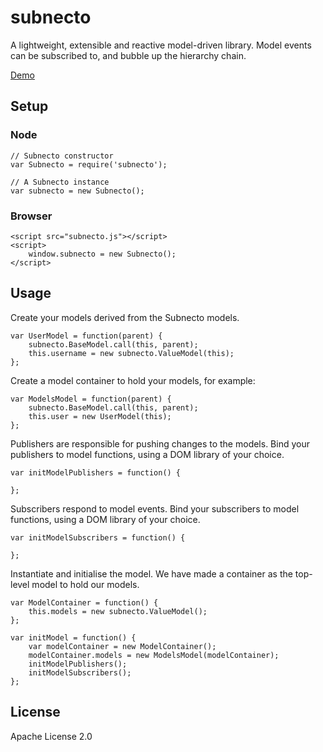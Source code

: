 # subnecto

A lightweight, extensible and reactive model-driven library. Model events can be subscribed to, and bubble up the hierarchy chain.

[Demo](http://alexgreenland.com/subnecto/)

## Setup

### Node

	// Subnecto constructor
	var Subnecto = require('subnecto');
	
	// A Subnecto instance
	var subnecto = new Subnecto();

### Browser

	<script src="subnecto.js"></script>
	<script>
		window.subnecto = new Subnecto();
	</script>

## Usage

Create your models derived from the Subnecto models.

	var UserModel = function(parent) {
		subnecto.BaseModel.call(this, parent);
		this.username = new subnecto.ValueModel(this);
	};

Create a model container to hold your models, for example:

    var ModelsModel = function(parent) {
    	subnecto.BaseModel.call(this, parent);
		this.user = new UserModel(this);
    };

Publishers are responsible for pushing changes to the models. Bind your publishers to model functions, using a DOM library of your choice.

	var initModelPublishers = function() {

	};
	
Subscribers respond to model events. Bind your subscribers to model functions, using a DOM library of your choice.

	var initModelSubscribers = function() {
		
	};

Instantiate and initialise the model. We have made a container as the top-level model to hold our models.
	    
    var ModelContainer = function() {
        this.models = new subnecto.ValueModel();
    }; 
        
	var initModel = function() {
    	var modelContainer = new ModelContainer();
    	modelContainer.models = new ModelsModel(modelContainer);
    	initModelPublishers();
    	initModelSubscribers();
    };


## License

Apache License 2.0
